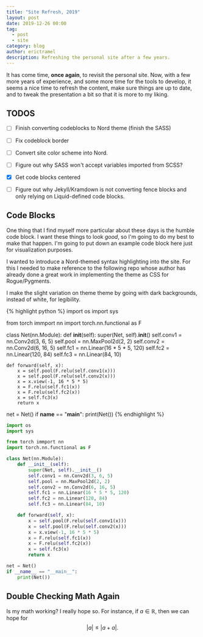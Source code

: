 ```yaml
---
title: "Site Refresh, 2019"
layout: post
date: 2019-12-26 00:00
tag:
  - post
  - site
category: blog
author: erictramel
description: Refreshing the personal site after a few years.
---
```


It has come time, **once again**, to revisit the personal site. Now, with a few 
more years of experience, and some more time for the tools to develop, it seems
a nice time to refresh the content, make sure things are up to date, and to
tweak the presentation a bit so that it is more to my liking.

## TODOS

- [ ] Finish converting codeblocks to Nord theme (finish the SASS)
- [ ] Fix codeblock border
- [ ] Convert site color scheme into Nord.
- [ ] Figure out why SASS won't accept variables imported from SCSS?
- [x] Get code blocks centered
- [ ] Figure out why Jekyll/Kramdown is not converting fence blocks and only relying on Liquid-defined code blocks.


## Code Blocks

One thing that I find myself more particular about these days is the humble
code block. I want these things to look _good_, so I'm going to do my best
to make that happen. I'm going to put down an example code block here
just for visualization purposes.

I wanted to introduce a Nord-themed syntax highlighting into the site. For this
I needed to make reference to the following repo whose author has already 
done a great work in implementing the theme as CSS for Rogue/Pygments.

I make the slight variation on theme theme by going with dark backgrounds,
instead of white, for legibility. 

{% highlight python %}
import os
import sys

from torch immport nn
import torch.nn.functional as F

class Net(nn.Module):
    def __init__(self):
        super(Net, self).__init__()
        self.conv1 = nn.Conv2d(3, 6, 5)
        self.pool = nn.MaxPool2d(2, 2)
        self.conv2 = nn.Conv2d(6, 16, 5)
        self.fc1 = nn.Linear(16 * 5 * 5, 120)
        self.fc2 = nn.Linear(120, 84)
        self.fc3 = nn.Linear(84, 10)

    def forward(self, x):
        x = self.pool(F.relu(self.conv1(x)))
        x = self.pool(F.relu(self.conv2(x)))
        x = x.view(-1, 16 * 5 * 5)
        x = F.relu(self.fc1(x))
        x = F.relu(self.fc2(x))
        x = self.fc3(x)
        return x

net = Net()
if __name__ == "__main__":
    print(Net())
{% endhighlight %}

```python
import os
import sys

from torch immport nn
import torch.nn.functional as F

class Net(nn.Module):
    def __init__(self):
        super(Net, self).__init__()
        self.conv1 = nn.Conv2d(3, 6, 5)
        self.pool = nn.MaxPool2d(2, 2)
        self.conv2 = nn.Conv2d(6, 16, 5)
        self.fc1 = nn.Linear(16 * 5 * 5, 120)
        self.fc2 = nn.Linear(120, 84)
        self.fc3 = nn.Linear(84, 10)

    def forward(self, x):
        x = self.pool(F.relu(self.conv1(x)))
        x = self.pool(F.relu(self.conv2(x)))
        x = x.view(-1, 16 * 5 * 5)
        x = F.relu(self.fc1(x))
        x = F.relu(self.fc2(x))
        x = self.fc3(x)
        return x

net = Net()
if __name__ == "__main__":
    print(Net())
```

## Double Checking Math Again

Is my math working? I really hope so. For instance, if $a \in \mathbb{R}$,
then we can hope for
$$ |a| \leq |a+a|.$$
